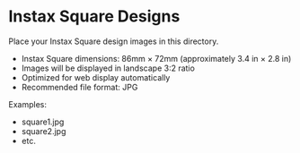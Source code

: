 # Instax Square Designs

Place your Instax Square design images in this directory.

- Instax Square dimensions: 86mm × 72mm (approximately 3.4 in × 2.8 in)
- Images will be displayed in landscape 3:2 ratio
- Optimized for web display automatically
- Recommended file format: JPG

Examples:
- square1.jpg
- square2.jpg
- etc. 